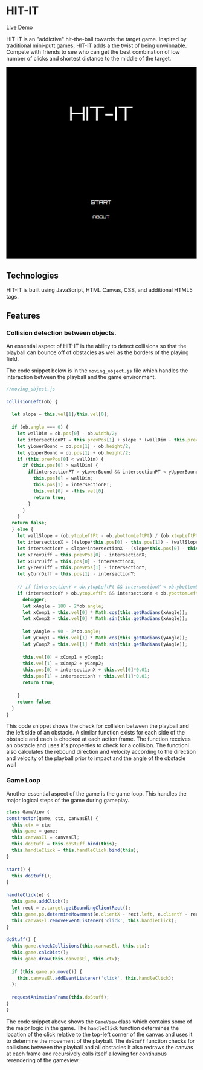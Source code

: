 # HIT-IT

[Live Demo](https://briceyokoyama.github.io/hit-it/)

HIT-IT is an "addictive" hit-the-ball towards the target game. Inspired by traditional mini-putt games, HIT-IT adds a the twist of being unwinnable. Compete with friends to see who can get the best combination of low number of clicks and shortest distance to the middle of the target.

![](./assets/game_start.gif)

## Technologies

HIT-IT is built using JavaScript, HTML Canvas, CSS, and additional HTML5 tags.

## Features

### Collision detection between objects.

An essential aspect of HIT-IT is the ability to detect collisions so that the playball can bounce off of obstacles as well as the borders of the playing field.  
  
The code snippet below is in the ```moving_object.js``` file which handles the interaction between the playball and the game environment.

```javascript
//moving_object.js

collisionLeft(ob) {

  let slope = this.vel[1]/this.vel[0];

  if (ob.angle === 0) {
    let wallDim = ob.pos[0] - ob.width/2;
    let intersectionPT = this.prevPos[1] + slope * (wallDim - this.prevPos[0]);
    let yLowerBound = ob.pos[1] - ob.height/2;
    let yUpperBound = ob.pos[1] + ob.height/2;
    if (this.prevPos[0] < wallDim) {
      if (this.pos[0] > wallDim) {
        if(intersectionPT > yLowerBound && intersectionPT < yUpperBound) {
          this.pos[0] = wallDim;
          this.pos[1] = intersectionPT;
          this.vel[0] = -this.vel[0]
          return true;
        }
      }
    }
  return false;
  } else {
    let wallSlope = (ob.ytopLeftPt - ob.ybottomLeftPt) / (ob.xtopLeftPt - ob.xbottomLeftPt);
    let intersectionX = ((slope*this.pos[0] - this.pos[1]) - (wallSlope*ob.xbottomLeftPt - ob.ybottomLeftPt))/(slope - wallSlope);
    let intersectionY = slope*intersectionX - (slope*this.pos[0] - this.pos[1]);
    let xPrevDiff = this.prevPos[0] - intersectionX;
    let xCurrDiff = this.pos[0] - intersectionX;
    let yPrevDiff = this.prevPos[1] - intersectionY;
    let yCurrDiff = this.pos[1] - intersectionY;

    // if (intersectionY > ob.ytopLeftPt && intersectionY < ob.ybottomLeftPt && xPrevDiff*xCurrDiff <= 0 && yPrevDiff*yCurrDiff <= 0) {
    if (intersectionY > ob.ytopLeftPt && intersectionY < ob.ybottomLeftPt && xPrevDiff*xCurrDiff <= 0 && yPrevDiff*yCurrDiff <= 0) {
      debugger;
      let xAngle = 180 - 2*ob.angle;
      let xComp1 = this.vel[0] * Math.cos(this.getRadians(xAngle));
      let xComp2 = this.vel[0] * Math.sin(this.getRadians(xAngle));

      let yAngle = 90 - 2*ob.angle;
      let yComp1 = this.vel[1] * Math.cos(this.getRadians(yAngle));
      let yComp2 = this.vel[1] * Math.sin(this.getRadians(yAngle));

      this.vel[0] = xComp1 + yComp1;
      this.vel[1] = xComp2 + yComp2;
      this.pos[0] = intersectionX + this.vel[0]*0.01;
      this.pos[1] = intersectionY + this.vel[1]*0.01;
      return true;

    }
    return false;
  }
}
```
This code snippet shows the check for collision between the playball and the left side of an obstacle. A similar function exists for each side of the obstacle and each is checked at each action frame. The function receives an obstacle and uses it's properties to check for a collision. The functioni also calculates the rebound direction and velocity according to the direction and velocity of the playball prior to impact and the angle of the obstacle wall  
  
  ### Game Loop
  
  Another essential aspect of the game is the game loop. This handles the major logical steps of the game during gameplay.
  
  ```javascript
  class GameView {
  constructor(game, ctx, canvasEl) {
    this.ctx = ctx;
    this.game = game;
    this.canvasEl = canvasEl;
    this.doStuff = this.doStuff.bind(this);
    this.handleClick = this.handleClick.bind(this);
  }

  start() {
    this.doStuff();
  }

  handleClick(e) {
    this.game.addClick();
    let rect = e.target.getBoundingClientRect();
    this.game.pb.determineMovement(e.clientX - rect.left, e.clientY - rect.top);
    this.canvasEl.removeEventListener('click', this.handleClick);
  }

  doStuff() {
    this.game.checkCollisions(this.canvasEl, this.ctx);
    this.game.calcDist();
    this.game.draw(this.canvasEl, this.ctx);
    
    if (this.game.pb.move()) {
      this.canvasEl.addEventListener('click', this.handleClick);
    };

    requestAnimationFrame(this.doStuff);
  }
}
  ```
  
 The code snippet above shows the ```GameView``` class which contains some of the major logic in the game. The ```handleClick``` function determines the location of the click relative to the top-left corner of the canvas and uses it to determine the movement of the playball. The ```doStuff``` function checks for collisions between the playball and all obstacles It also redraws the canvas at each frame and recursively calls itself allowing for continuous rerendering of the gameview.
